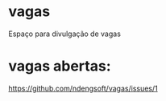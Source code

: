 # vagas
Espaço para divulgação de vagas

# vagas abertas:
https://github.com/ndengsoft/vagas/issues/1
